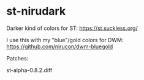 # st-nirudark
Darker kind of colors for ST: https://st.suckless.org/

I use this with my "blue"/gold colors for DWM: https://github.com/nirucon/dwm-bluegold

Patches:

st-alpha-0.8.2.diff
